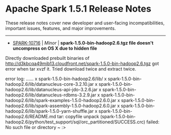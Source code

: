 
<!---
# Licensed to the Apache Software Foundation (ASF) under one
# or more contributor license agreements.  See the NOTICE file
# distributed with this work for additional information
# regarding copyright ownership.  The ASF licenses this file
# to you under the Apache License, Version 2.0 (the
# "License"); you may not use this file except in compliance
# with the License.  You may obtain a copy of the License at
#
#     http://www.apache.org/licenses/LICENSE-2.0
#
# Unless required by applicable law or agreed to in writing, software
# distributed under the License is distributed on an "AS IS" BASIS,
# WITHOUT WARRANTIES OR CONDITIONS OF ANY KIND, either express or implied.
# See the License for the specific language governing permissions and
# limitations under the License.
-->
# Apache Spark  1.5.1 Release Notes

These release notes cover new developer and user-facing incompatibilities, important issues, features, and major improvements.


---

* [SPARK-10716](https://issues.apache.org/jira/browse/SPARK-10716) | *Minor* | **spark-1.5.0-bin-hadoop2.6.tgz file doesn't uncompress on OS X due to hidden file**

Directly downloaded prebuilt binaries of http://d3kbcqa49mib13.cloudfront.net/spark-1.5.0-bin-hadoop2.6.tgz 
got error when tar xvzf it.  Tried download twice and extract twice.

error log:
......
x spark-1.5.0-bin-hadoop2.6/lib/
x spark-1.5.0-bin-hadoop2.6/lib/datanucleus-core-3.2.10.jar
x spark-1.5.0-bin-hadoop2.6/lib/datanucleus-api-jdo-3.2.6.jar
x spark-1.5.0-bin-hadoop2.6/lib/datanucleus-rdbms-3.2.9.jar
x spark-1.5.0-bin-hadoop2.6/lib/spark-examples-1.5.0-hadoop2.6.0.jar
x spark-1.5.0-bin-hadoop2.6/lib/spark-assembly-1.5.0-hadoop2.6.0.jar
x spark-1.5.0-bin-hadoop2.6/lib/spark-1.5.0-yarn-shuffle.jar
x spark-1.5.0-bin-hadoop2.6/README.md
tar: copyfile unpack (spark-1.5.0-bin-hadoop2.6/python/test\_support/sql/orc\_partitioned/SUCCESS.crc) failed: No such file or directory
~ :\>



